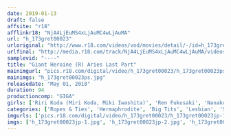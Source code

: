 ```yaml
---
date: 2019-01-13
draft: false
affsite: "r18"
afflinkr18: "NjA4LjEuMS4xLjAuMC4wLjAuMA"
url: "h_173gret00023"
urloriginal: "http://www.r18.com/videos/vod/movies/detail/-/id=h_173gret00023"
urlfinal: "http://media.r18.com/track/NjA4LjEuMS4xLjAuMC4wLjAuMA/videos/vod/movies/detail/-/id=h_173gret00023"
samplevid: "----"
title: "Giant Heroine (R) Aries Last Part"
mainimgurl: "pics.r18.com/digital/video/h_173gret00023/h_173gret00023ps.jpg"
mainimgs: "h_173gret00023ps.jpg"
releasedate: "May 01, 2018"
duration: 94
productioncomp: "GIGA"
girls: ['Riri Koda (Miri Koda, Miki Iwashita)', 'Ren Fukusaki', 'Nanako Tsukishima']
categories: ['Ropes & Ties', 'Hermaphrodite', 'Big Tits', 'Lesbian', 'Special Effects']
imgurls: ['pics.r18.com/digital/video/h_173gret00023/h_173gret00023jp-1.jpg', 'pics.r18.com/digital/video/h_173gret00023/h_173gret00023jp-2.jpg', 'pics.r18.com/digital/video/h_173gret00023/h_173gret00023jp-3.jpg', 'pics.r18.com/digital/video/h_173gret00023/h_173gret00023jp-4.jpg', 'pics.r18.com/digital/video/h_173gret00023/h_173gret00023jp-5.jpg', 'pics.r18.com/digital/video/h_173gret00023/h_173gret00023jp-6.jpg', 'pics.r18.com/digital/video/h_173gret00023/h_173gret00023jp-7.jpg', 'pics.r18.com/digital/video/h_173gret00023/h_173gret00023jp-8.jpg', 'pics.r18.com/digital/video/h_173gret00023/h_173gret00023jp-9.jpg', 'pics.r18.com/digital/video/h_173gret00023/h_173gret00023jp-10.jpg', 'pics.r18.com/digital/video/h_173gret00023/h_173gret00023jp-11.jpg', 'pics.r18.com/digital/video/h_173gret00023/h_173gret00023jp-12.jpg', 'pics.r18.com/digital/video/h_173gret00023/h_173gret00023jp-13.jpg', 'pics.r18.com/digital/video/h_173gret00023/h_173gret00023jp-14.jpg', 'pics.r18.com/digital/video/h_173gret00023/h_173gret00023jp-15.jpg', 'pics.r18.com/digital/video/h_173gret00023/h_173gret00023jp-16.jpg', 'pics.r18.com/digital/video/h_173gret00023/h_173gret00023jp-17.jpg', 'pics.r18.com/digital/video/h_173gret00023/h_173gret00023jp-18.jpg', 'pics.r18.com/digital/video/h_173gret00023/h_173gret00023jp-19.jpg', 'pics.r18.com/digital/video/h_173gret00023/h_173gret00023jp-20.jpg']
imgs: ['h_173gret00023jp-1.jpg', 'h_173gret00023jp-2.jpg', 'h_173gret00023jp-3.jpg', 'h_173gret00023jp-4.jpg', 'h_173gret00023jp-5.jpg', 'h_173gret00023jp-6.jpg', 'h_173gret00023jp-7.jpg', 'h_173gret00023jp-8.jpg', 'h_173gret00023jp-9.jpg', 'h_173gret00023jp-10.jpg', 'h_173gret00023jp-11.jpg', 'h_173gret00023jp-12.jpg', 'h_173gret00023jp-13.jpg', 'h_173gret00023jp-14.jpg', 'h_173gret00023jp-15.jpg', 'h_173gret00023jp-16.jpg', 'h_173gret00023jp-17.jpg', 'h_173gret00023jp-18.jpg', 'h_173gret00023jp-19.jpg', 'h_173gret00023jp-20.jpg']
---
```

